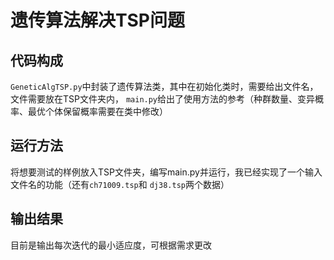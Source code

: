 # 遗传算法解决TSP问题

## 代码构成
`GeneticAlgTSP.py`中封装了遗传算法类，其中在初始化类时，需要给出文件名，文件需要放在TSP文件夹内， `main.py`给出了使用方法的参考（种群数量、变异概率、最优个体保留概率需要在类中修改）

## 运行方法
将想要测试的样例放入TSP文件夹，编写main.py并运行，我已经实现了一个输入文件名的功能（还有`ch71009.tsp`和 `dj38.tsp`两个数据）

## 输出结果
目前是输出每次迭代的最小适应度，可根据需求更改